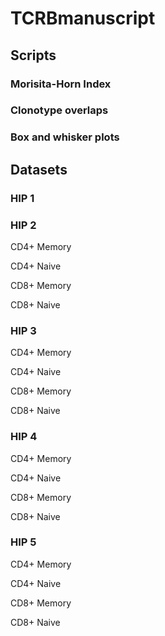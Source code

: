 # TCRBmanuscript

## Scripts

### Morisita-Horn Index

### Clonotype overlaps

### Box and whisker plots

## Datasets

### HIP 1

### HIP 2

CD4+ Memory

CD4+ Naive

CD8+ Memory

CD8+ Naive

### HIP 3

CD4+ Memory

CD4+ Naive

CD8+ Memory

CD8+ Naive

### HIP 4

CD4+ Memory

CD4+ Naive

CD8+ Memory

CD8+ Naive

### HIP 5

CD4+ Memory

CD4+ Naive

CD8+ Memory

CD8+ Naive
